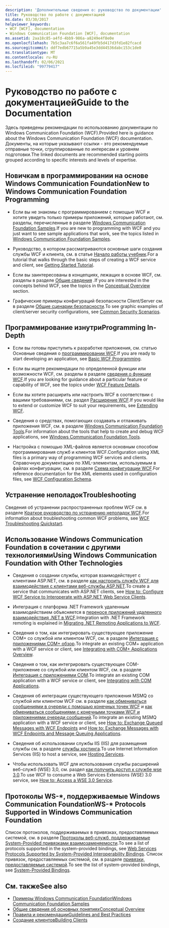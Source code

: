 ```yaml
---
description: 'Дополнительные сведения о: руководство по документации'
title: Руководство по работе с документацией
ms.date: 03/30/2017
helpviewer_keywords:
- WCF [WCF], documentation
- Windows Communication Foundation [WCF], documentation
ms.assetid: 2aa18c85-a4fd-4bb9-986a-a8249e4f8e0e
ms.openlocfilehash: 7b5c3aa7c6f6a561fa49fb5d417d3fd1e82fcacd
ms.sourcegitcommit: ddf7edb67715a5b9a45e3dd44536dabc153c1de0
ms.translationtype: MT
ms.contentlocale: ru-RU
ms.lasthandoff: 02/06/2021
ms.locfileid: "99779417"
---
```

# <a name="guide-to-the-documentation"></a><span data-ttu-id="25423-103">Руководство по работе с документацией</span><span class="sxs-lookup"><span data-stu-id="25423-103">Guide to the Documentation</span></span>

<span data-ttu-id="25423-104">Здесь приведены рекомендации по использованию документации по Windows Communication Foundation (WCF).</span><span class="sxs-lookup"><span data-stu-id="25423-104">Provided here is guidance about the Windows Communication Foundation (WCF) documentation.</span></span> <span data-ttu-id="25423-105">Документы, на которые указывают ссылки - это рекомендуемые отправные точки, сгруппированные по интересам и уровням подготовки.</span><span class="sxs-lookup"><span data-stu-id="25423-105">The linked documents are recommended starting points grouped according to specific interests and levels of expertise.</span></span>  
  
## <a name="new-to-windows-communication-foundation-programming"></a><span data-ttu-id="25423-106">Новичкам в программировании на основе Windows Communication Foundation</span><span class="sxs-lookup"><span data-stu-id="25423-106">New to Windows Communication Foundation Programming</span></span>  
  
- <span data-ttu-id="25423-107">Если вы не знакомы с программированием с помощью WCF и хотите увидеть только примеры приложений, которые работают, см. разделы, перечисленные в разделе [Windows Communication Foundation Samples](./samples/index.md).</span><span class="sxs-lookup"><span data-stu-id="25423-107">If you are new to programming with WCF and you just want to see sample applications that work, see the topics listed in [Windows Communication Foundation Samples](./samples/index.md).</span></span>  
  
- <span data-ttu-id="25423-108">Руководство, в котором рассматриваются основные шаги создания службы WCF и клиента, см. в статье [Начало работы учебник](getting-started-tutorial.md).</span><span class="sxs-lookup"><span data-stu-id="25423-108">For a tutorial that walks through the basic steps of creating a WCF service and client, see [Getting Started Tutorial](getting-started-tutorial.md).</span></span>  
  
- <span data-ttu-id="25423-109">Если вы заинтересованы в концепциях, лежащих в основе WCF, см. разделы в разделе [Общие сведения](conceptual-overview.md) .</span><span class="sxs-lookup"><span data-stu-id="25423-109">If you are interested in the concepts behind WCF, see the topics in the [Conceptual Overview](conceptual-overview.md) section.</span></span>  
  
- <span data-ttu-id="25423-110">Графические примеры конфигураций безопасности Client/Server см. в разделе [Общие сценарии безопасности](./feature-details/common-security-scenarios.md).</span><span class="sxs-lookup"><span data-stu-id="25423-110">To see graphic examples of client/server security configurations, see [Common Security Scenarios](./feature-details/common-security-scenarios.md).</span></span>  
  
## <a name="programming-in-depth"></a><span data-ttu-id="25423-111">Программирование изнутри</span><span class="sxs-lookup"><span data-stu-id="25423-111">Programming In-Depth</span></span>  
  
- <span data-ttu-id="25423-112">Если вы готовы приступить к разработке приложения, см. статью Основные сведения о [программировании WCF](basic-wcf-programming.md).</span><span class="sxs-lookup"><span data-stu-id="25423-112">If you are ready to start developing an application, see [Basic WCF Programming](basic-wcf-programming.md).</span></span>  
  
- <span data-ttu-id="25423-113">Если вы ищете рекомендации по определенной функции или возможности WCF, см. разделы в разделе [сведения о функции WCF](./feature-details/index.md).</span><span class="sxs-lookup"><span data-stu-id="25423-113">If you are looking for guidance about a particular feature or capability of WCF, see the topics under [WCF Feature Details](./feature-details/index.md).</span></span>  
  
- <span data-ttu-id="25423-114">Если вы хотите расширить или настроить WCF в соответствии с вашими требованиями, см. раздел [Расширение WCF](./extending/index.md).</span><span class="sxs-lookup"><span data-stu-id="25423-114">If you would like to extend or customize WCF to suit your requirements, see [Extending WCF](./extending/index.md).</span></span>  
  
- <span data-ttu-id="25423-115">Сведения о средствах, помогающих создавать и отлаживать приложения WCF, см. в разделе [Windows Communication Foundation Tools](tools.md).</span><span class="sxs-lookup"><span data-stu-id="25423-115">For information about the tools that help to create and debug WCF applications, see [Windows Communication Foundation Tools](tools.md).</span></span>  
  
- <span data-ttu-id="25423-116">Настройка с помощью XML-файлов является основным способом программирования служб и клиентов WCF.</span><span class="sxs-lookup"><span data-stu-id="25423-116">Configuration using XML files is a primary way of programming WCF services and clients.</span></span> <span data-ttu-id="25423-117">Справочную документацию по XML-элементам, используемым в файлах конфигурации, см. в разделе [Схема конфигурации WCF](../configure-apps/file-schema/wcf/index.md).</span><span class="sxs-lookup"><span data-stu-id="25423-117">For reference documentation for the XML elements used in configuration files, see [WCF Configuration Schema](../configure-apps/file-schema/wcf/index.md).</span></span>  
  
## <a name="troubleshooting"></a><span data-ttu-id="25423-118">Устранение неполадок</span><span class="sxs-lookup"><span data-stu-id="25423-118">Troubleshooting</span></span>  

 <span data-ttu-id="25423-119">Сведения об устранении распространенных проблем WCF см. в разделе [Краткое руководство по устранению неполадок WCF](wcf-troubleshooting-quickstart.md).</span><span class="sxs-lookup"><span data-stu-id="25423-119">For information about troubleshooting common WCF problems, see [WCF Troubleshooting Quickstart](wcf-troubleshooting-quickstart.md).</span></span>  
  
## <a name="using-windows-communication-foundation-with-other-technologies"></a><span data-ttu-id="25423-120">Использование Windows Communication Foundation в сочетании с другими технологиями</span><span class="sxs-lookup"><span data-stu-id="25423-120">Using Windows Communication Foundation with Other Technologies</span></span>  
  
- <span data-ttu-id="25423-121">Сведения о создании службы, которая взаимодействует с клиентами ASP.NET, см. в разделе [как настроить службу WCF для взаимодействия с клиентами веб-службы ASP.NET](./feature-details/config-wcf-service-with-aspnet-web-service.md).</span><span class="sxs-lookup"><span data-stu-id="25423-121">To create a service that communicates with ASP.NET clients, see [How to: Configure WCF Service to Interoperate with ASP.NET Web Service Clients](./feature-details/config-wcf-service-with-aspnet-web-service.md).</span></span>  
  
- <span data-ttu-id="25423-122">Интеграция с платформа .NET Framework удаленным взаимодействием объясняется в [переносе приложений удаленного взаимодействия .NET в WCF](./feature-details/migrating-net-remoting-applications-to-wcf.md).</span><span class="sxs-lookup"><span data-stu-id="25423-122">Integration with .NET Framework remoting is explained in [Migrating .NET Remoting Applications to WCF](./feature-details/migrating-net-remoting-applications-to-wcf.md).</span></span>  
  
- <span data-ttu-id="25423-123">Сведения о том, как интегрировать существующее приложение COM+ со службой или клиентом WCF, см. в разделе [Интеграция с приложениями COM+ обзор](./feature-details/integrating-with-com-plus-applications-overview.md).</span><span class="sxs-lookup"><span data-stu-id="25423-123">To integrate an existing COM+ application with a WCF service or client, see [Integrating with COM+ Applications Overview](./feature-details/integrating-with-com-plus-applications-overview.md).</span></span>  
  
- <span data-ttu-id="25423-124">Сведения о том, как интегрировать существующее COM-приложение со службой или клиентом WCF, см. в разделе [Интеграция с приложениями COM](./feature-details/integrating-with-com-applications.md).</span><span class="sxs-lookup"><span data-stu-id="25423-124">To integrate an existing COM application with a WCF service or client, see [Integrating with COM Applications](./feature-details/integrating-with-com-applications.md).</span></span>  
  
- <span data-ttu-id="25423-125">Сведения об интеграции существующего приложения MSMQ со службой или клиентом WCF см. в разделе [как обмениваться сообщениями в очереди с помощью конечных точек WCF](./feature-details/how-to-exchange-queued-messages-with-wcf-endpoints.md) и [как обмениваться сообщениями с конечными точками WCF и приложениями очереди сообщений](./feature-details/how-to-exchange-messages-with-wcf-endpoints-and-message-queuing-applications.md).</span><span class="sxs-lookup"><span data-stu-id="25423-125">To integrate an existing MSMQ application with a WCF service or client, see [How to: Exchange Queued Messages with WCF Endpoints](./feature-details/how-to-exchange-queued-messages-with-wcf-endpoints.md) and [How to: Exchange Messages with WCF Endpoints and Message Queuing Applications](./feature-details/how-to-exchange-messages-with-wcf-endpoints-and-message-queuing-applications.md).</span></span>  
  
- <span data-ttu-id="25423-126">Сведения об использовании службы IIS (IIS) для размещения службы см. в разделе [службы хостинга](hosting-services.md).</span><span class="sxs-lookup"><span data-stu-id="25423-126">To use Internet Information Services (IIS) to host a service, see [Hosting Services](hosting-services.md).</span></span>  
  
- <span data-ttu-id="25423-127">Чтобы использовать WCF для использования службы расширений веб-служб (WSE) 3,0, см. раздел [как получить доступ к службе wse 3,0](./feature-details/how-to-access-a-wse-3-0-service-with-a-wcf-client.md).</span><span class="sxs-lookup"><span data-stu-id="25423-127">To use WCF to consume a Web Services Extensions (WSE) 3.0 service, see [How to: Access a WSE 3.0 Service](./feature-details/how-to-access-a-wse-3-0-service-with-a-wcf-client.md).</span></span>  
  
## <a name="ws--protocols-supported-in-windows-communication-foundation"></a><span data-ttu-id="25423-128">Протоколы WS-\*, поддерживаемые Windows Communication Foundation</span><span class="sxs-lookup"><span data-stu-id="25423-128">WS-\* Protocols Supported in Windows Communication Foundation</span></span>  

 <span data-ttu-id="25423-129">Список протоколов, поддерживаемых в привязках, предоставляемых системой, см. в разделе [Протоколы веб-служб, поддерживаемые System-Provided привязками взаимозаменяемости](./feature-details/web-services-protocols-supported-by-system-provided-interoperability-bindings.md).</span><span class="sxs-lookup"><span data-stu-id="25423-129">To see a list of protocols supported in the system-provided bindings, see [Web Services Protocols Supported by System-Provided Interoperability Bindings](./feature-details/web-services-protocols-supported-by-system-provided-interoperability-bindings.md).</span></span> <span data-ttu-id="25423-130">Список привязок, предоставляемых системой, см. в разделе [привязки, предоставляемые системой](system-provided-bindings.md).</span><span class="sxs-lookup"><span data-stu-id="25423-130">To see the list of system-provided bindings, see [System-Provided Bindings](system-provided-bindings.md).</span></span>  
  
## <a name="see-also"></a><span data-ttu-id="25423-131">См. также</span><span class="sxs-lookup"><span data-stu-id="25423-131">See also</span></span>

- [<span data-ttu-id="25423-132">Примеры Windows Communication Foundation</span><span class="sxs-lookup"><span data-stu-id="25423-132">Windows Communication Foundation Samples</span></span>](./samples/index.md)
- [<span data-ttu-id="25423-133">Общие сведения об основных понятиях</span><span class="sxs-lookup"><span data-stu-id="25423-133">Conceptual Overview</span></span>](conceptual-overview.md)
- [<span data-ttu-id="25423-134">Правила и рекомендации</span><span class="sxs-lookup"><span data-stu-id="25423-134">Guidelines and Best Practices</span></span>](guidelines-and-best-practices.md)
- [<span data-ttu-id="25423-135">Создание клиентов</span><span class="sxs-lookup"><span data-stu-id="25423-135">Building Clients</span></span>](building-clients.md)
